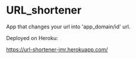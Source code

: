 # URL_shortener

App that changes your url into 'app_domain/id' url.

Deployed on Heroku:

https://url-shortener-jmr.herokuapp.com/